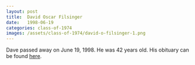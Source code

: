 ```yaml
---
layout: post
title:  David Oscar Filsinger
date:   1998-06-19
categories: class-of-1974
images: /assets/class-of-1974/david-o-filsinger-1.png
---
```

Dave passed away on June 19, 1998. He was 42 years old. His obituary can be found [here](http://tinyurl.com/nlprucw).
